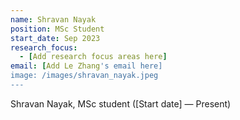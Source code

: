 ```yaml
---
name: Shravan Nayak
position: MSc Student
start_date: Sep 2023
research_focus: 
  - [Add research focus areas here]
email: [Add Le Zhang's email here]
image: /images/shravan_nayak.jpeg
---
```


Shravan Nayak, MSc student ([Start date] — Present)